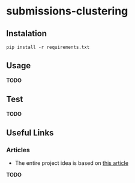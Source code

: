 # submissions-clustering

## Instalation

`pip install -r requirements.txt`


## Usage

**TODO**


## Test


**TODO**


## Useful Links

### Articles

* The entire project idea is based on [this article](http://dl.acm.org/citation.cfm?id=3053985 "Deep Knowledge Tracing On Programming Exercises")

**TODO**